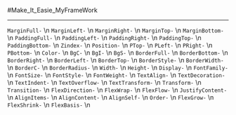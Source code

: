 #Make_It_Easie_MyFrameWork
_________________________________
`MarginFull-` \n
`MarginLeft-` \n
`MarginRight-` \n
`MarginTop-` \n
`MarginBottom-` \n
`PaddingFull-` \n
`PaddingLeft-` \n
`PaddingRight-` \n
`PaddingTop-` \n
`PaddingBottom-` \n
`Zindex-` \n
`Position-` \n
`PTop-` \n
`PLeft-` \n
`PRight-` \n
`PBottom-` \n
`Color-` \n
`BgC-` \n
`BgI-` \n
`BgS-` \n
`BorderFull-` \n
`BorderBottom-` \n
`BorderRight-` \n
`BorderLeft-` \n
`BorderTop-` \n
`BorderStyle-` \n
`BorderWidth-` \n
`BorderC-` \n
`BorderRadius-` \n
`Width-` \n
`Height-` \n
`Display-` \n
`FontFamily-` \n
`FontSize-` \n
`FontStyle-` \n
`FontWeight-` \n
`TextAlign-` \n
`TextDecoration-` \n
`TextIndent-` \n
`TextOverflow-` \n
`TextTransform-` \n
`Transform-` \n
`Transition-` \n
`FlexDirection-` \n
`FlexWrap-` \n
`FlexFlow-` \n
`JustifyContent-` \n
`AlignItems-` \n
`AlignContent-` \n
`AlignSelf-` \n
`Order-` \n
`FlexGrow-` \n
`FlexShrink-`  \n
`FlexBasis-` \n
